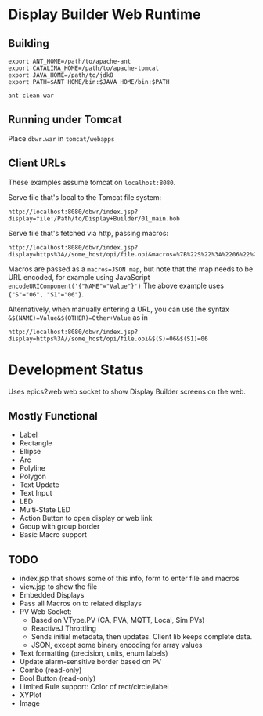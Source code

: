 Display Builder Web Runtime
===========================

Building
--------

    export ANT_HOME=/path/to/apache-ant
    export CATALINA_HOME=/path/to/apache-tomcat
    export JAVA_HOME=/path/to/jdk8
    export PATH=$ANT_HOME/bin:$JAVA_HOME/bin:$PATH
    
    ant clean war

Running under Tomcat
--------------------

Place `dbwr.war` in `tomcat/webapps`


Client URLs
-----------


These examples assume tomcat on `localhost:8080`.

Serve file that's local to the Tomcat file system:

    http://localhost:8080/dbwr/index.jsp?display=file:/Path/to/Display+Builder/01_main.bob


Serve file that's fetched via http, passing macros:

    http://localhost:8080/dbwr/index.jsp?display=https%3A//some_host/opi/file.opi&macros=%7B%22S%22%3A%2206%22%2C%22S1%22%3A%2206%22%7D

Macros are passed as a `macros=JSON map`, but note that the map needs to be URL encoded, for example using JavaScript `encodeURIComponent('{"NAME"="Value"}')`
The above example uses `{"S"="06", "S1"="06"}`.


Alternatively, when manually entering a URL, you can use the syntax `&$(NAME)=Value&$(OTHER)=Other+Value` as in

    http://localhost:8080/dbwr/index.jsp?display=https%3A//some_host/opi/file.opi&$(S)=06&$(S1)=06


Development Status
==================

Uses epics2web web socket to show Display Builder screens on the web.

Mostly Functional
-----------------

 * Label
 * Rectangle
 * Ellipse
 * Arc
 * Polyline
 * Polygon
 * Text Update
 * Text Input
 * LED
 * Multi-State LED
 * Action Button to open display or web link
 * Group with group border
 * Basic Macro support


TODO
----

 * index.jsp that shows some of this info, form to enter file and macros
 * view.jsp to show the file
 * Embedded Displays
 * Pass all Macros on to related displays
 * PV Web Socket:
      - Based on VType.PV (CA, PVA, MQTT, Local, Sim PVs)
      - ReactiveJ Throttling
      - Sends initial metadata, then updates. Client lib keeps complete data.
      - JSON, except some binary encoding for array values
 * Text formatting (precision, units, enum labels)
 * Update alarm-sensitive border based on PV
 * Combo (read-only)
 * Bool Button (read-only)
 * Limited Rule support: Color of rect/circle/label
 * XYPlot
 * Image
  
